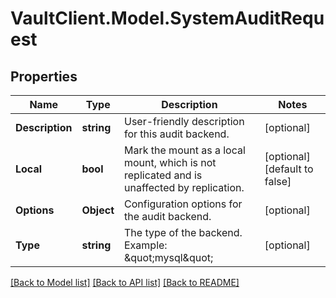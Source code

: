 # VaultClient.Model.SystemAuditRequest

## Properties

Name | Type | Description | Notes
------------ | ------------- | ------------- | -------------
**Description** | **string** | User-friendly description for this audit backend. | [optional] 
**Local** | **bool** | Mark the mount as a local mount, which is not replicated and is unaffected by replication. | [optional] [default to false]
**Options** | **Object** | Configuration options for the audit backend. | [optional] 
**Type** | **string** | The type of the backend. Example: \&quot;mysql\&quot; | [optional] 

[[Back to Model list]](../README.md#documentation-for-models) [[Back to API list]](../README.md#documentation-for-api-endpoints) [[Back to README]](../README.md)

